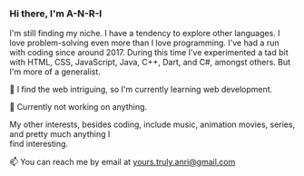 <!--
**A-N-R-I/A-N-R-I** is a ✨ _special_ ✨ repository because its `README.md` (this file) appears on your GitHub profile.

Here are some ideas to get you started:

- 🔭 I’m currently working on ...
- 🌱 I’m currently learning ...
- 👯 I’m looking to collaborate on ...
- 🤔 I’m looking for help with ...
- 💬 Ask me about ...
- 📫 How to reach me: ...
- 😄 Pronouns: ...
- ⚡ Fun fact: ...
-->
### Hi there, I'm A-N-R-I

 I'm still finding my niche. I have a tendency to explore other languages. I love problem-solving even more than I love 
 programming. I've had a run with coding since around 2017. During this time I've experimented a tad bit with HTML, CSS, 
 JavaScript, Java, C++, Dart, and C#, amongst others. But I'm more of a generalist.  

🌱 I find the web intriguing, so I'm currently learning web development. 

🔭 Currently not working on anything.

My other interests, besides coding, include music, animation movies, series, and pretty much anything I  
find interesting.

📫 You can reach me by email at [yours.truly.anri@gmail.com](mailto:yours.truly.anri@gmail.com)
